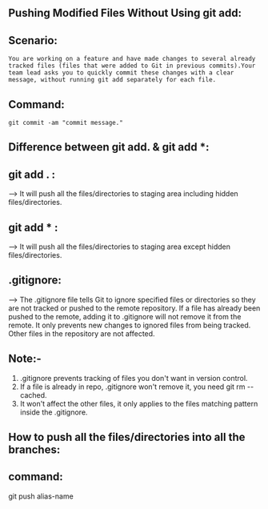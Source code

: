 Pushing Modified Files Without Using git add:
---------------------------------------------

Scenario:
--------

	You are working on a feature and have made changes to several already tracked files (files that were added to Git in previous commits).Your team lead asks you to quickly commit these changes with a clear message, without running git add separately for each file.


Command:
--------
	git commit -am "commit message."





Difference between git add. & git add *:
----------------------------------------

git add . :
-----------
--> It will push all the files/directories to staging area including hidden files/directories.

git add * :
-----------
--> It will push all the files/directories to staging area except hidden files/directories.
 

.gitignore:
-----------
--> The .gitignore file tells Git to ignore specified files or directories so they are not tracked or pushed to the remote repository. If a file has already been pushed to the remote, adding it to .gitignore will not remove it from the remote. It only prevents new changes to ignored files from being tracked. Other files in the repository are not affected.

Note:-
-----
1) .gitignore prevents tracking of files you don't want in version control.
2) If a file is already in repo, .gitignore won't remove it, you need git rm --cached.
3) It won't affect the other files, it only applies to the files matching pattern inside the .gitignore.


How to push all the files/directories into all the branches:
-----------------------------------------------------------
command:
-------
git push alias-name 

